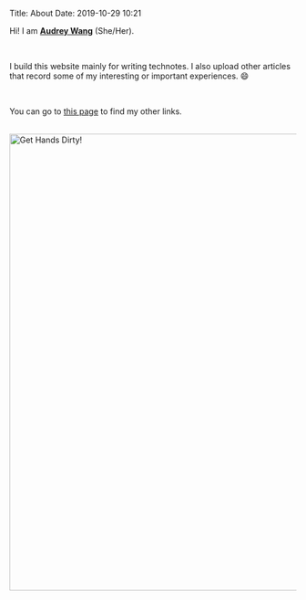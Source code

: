 Title: About
Date: 2019-10-29 10:21

Hi! I am [**Audrey Wang**](https://github.com/yxwangnju) (She/Her). 

<br />

I build this website mainly for writing technotes. I also upload other articles that record some of my interesting or important experiences. :smile:



<br />

You can go to [this page]({filename}other_links.md) to find my other links.

<br />

<img alt="Get Hands Dirty!" src="{static}/pictures/get_hands_dirty.png" data-action="zoom" width="800px" class="center">
